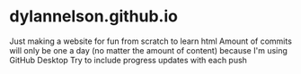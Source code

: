 # dylannelson.github.io
Just making a website for fun from scratch to learn html
Amount of commits will only be one a day (no matter the amount of content) because I'm using GitHub Desktop
Try to include progress updates with each push
